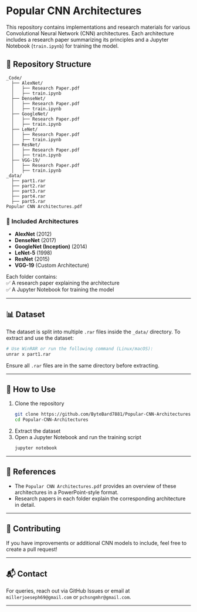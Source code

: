 # Popular CNN Architectures

This repository contains implementations and research materials for various Convolutional Neural Network (CNN) architectures. Each architecture includes a research paper summarizing its principles and a Jupyter Notebook (`train.ipynb`) for training the model.

## 📂 Repository Structure

```
_Code/
  ├── AlexNet/
  │   ├── Research Paper.pdf
  │   ├── train.ipynb
  ├── DenseNet/
  │   ├── Research Paper.pdf
  │   ├── train.ipynb
  ├── GoogleNet/
  │   ├── Research Paper.pdf
  │   ├── train.ipynb
  ├── LeNet/
  │   ├── Research Paper.pdf
  │   ├── train.ipynb
  ├── ResNet/
  │   ├── Research Paper.pdf
  │   ├── train.ipynb
  ├── VGG-19/
  │   ├── Research Paper.pdf
  │   ├── train.ipynb
_data/
  ├── part1.rar
  ├── part2.rar
  ├── part3.rar
  ├── part4.rar
  ├── part5.rar
Popular CNN Architectures.pdf
```

### 📌 Included Architectures

- **AlexNet** (2012)
- **DenseNet** (2017)
- **GoogleNet (Inception)** (2014)
- **LeNet-5** (1998)
- **ResNet** (2015)
- **VGG-19** (Custom Architecture)

Each folder contains:  
✅ A research paper explaining the architecture  
✅ A Jupyter Notebook for training the model

---

## 📊 Dataset

The dataset is split into multiple `.rar` files inside the `_data/` directory. To extract and use the dataset:

```sh
# Use WinRAR or run the following command (Linux/macOS):
unrar x part1.rar
```

Ensure all `.rar` files are in the same directory before extracting.

---

## 🚀 How to Use

1. Clone the repository
   ```sh
   git clone https://github.com/ByteBard7881/Popular-CNN-Architectures.git
   cd Popular-CNN-Architectures
   ```
2. Extract the dataset
3. Open a Jupyter Notebook and run the training script
   ```sh
   jupyter notebook
   ```

---

## 📜 References

- The `Popular CNN Architectures.pdf` provides an overview of these architectures in a PowerPoint-style format.
- Research papers in each folder explain the corresponding architecture in detail.

---

## 🤝 Contributing

If you have improvements or additional CNN models to include, feel free to create a pull request!

---

## 📬 Contact

For queries, reach out via GitHub Issues or email at `millerjoeseph69@gmail.com` or `pchsngmhr@gmail.com`.

---
